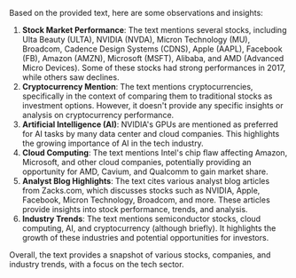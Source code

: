 Based on the provided text, here are some observations and insights:

1. **Stock Market Performance**: The text mentions several stocks, including Ulta Beauty (ULTA), NVIDIA (NVDA), Micron Technology (MU), Broadcom, Cadence Design Systems (CDNS), Apple (AAPL), Facebook (FB), Amazon (AMZN), Microsoft (MSFT), Alibaba, and AMD (Advanced Micro Devices). Some of these stocks had strong performances in 2017, while others saw declines.
2. **Cryptocurrency Mention**: The text mentions cryptocurrencies, specifically in the context of comparing them to traditional stocks as investment options. However, it doesn't provide any specific insights or analysis on cryptocurrency performance.
3. **Artificial Intelligence (AI)**: NVIDIA's GPUs are mentioned as preferred for AI tasks by many data center and cloud companies. This highlights the growing importance of AI in the tech industry.
4. **Cloud Computing**: The text mentions Intel's chip flaw affecting Amazon, Microsoft, and other cloud companies, potentially providing an opportunity for AMD, Cavium, and Qualcomm to gain market share.
5. **Analyst Blog Highlights**: The text cites various analyst blog articles from Zacks.com, which discusses stocks such as NVIDIA, Apple, Facebook, Micron Technology, Broadcom, and more. These articles provide insights into stock performance, trends, and analysis.
6. **Industry Trends**: The text mentions semiconductor stocks, cloud computing, AI, and cryptocurrency (although briefly). It highlights the growth of these industries and potential opportunities for investors.

Overall, the text provides a snapshot of various stocks, companies, and industry trends, with a focus on the tech sector.